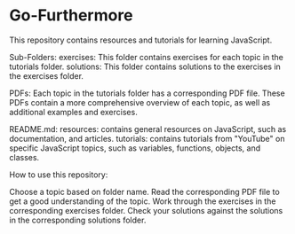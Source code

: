 # Go-Furthermore
This repository contains resources and tutorials for learning JavaScript.

Sub-Folders:
exercises: This folder contains exercises for each topic in the tutorials folder.
solutions: This folder contains solutions to the exercises in the exercises folder.

PDFs:
Each topic in the tutorials folder has a corresponding PDF file. These PDFs contain a more comprehensive overview of each topic, as well as additional examples and exercises.

README.md:
resources: contains general resources on JavaScript, such as documentation, and articles.
tutorials: contains tutorials from "YouTube" on specific JavaScript topics, such as variables, functions, objects, and classes.

How to use this repository:

Choose a topic based on folder name.
Read the corresponding PDF file to get a good understanding of the topic.
Work through the exercises in the corresponding exercises folder.
Check your solutions against the solutions in the corresponding solutions folder.
